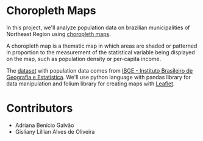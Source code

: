 # Choropleth Maps

In this project, we'll analyze population data on brazilian municipalities of Northeast Region using [choropleth maps](https://en.wikipedia.org/wiki/Choropleth_map).

A choropleth map is a thematic map in which areas are shaded or patterned in proportion to the measurement of the statistical variable being displayed on the map, such as population density or per-capita income.

The [dataset](data/population_2017.csv) with population data comes from [IBGE - Instituto Brasileiro de Geografia e Estatística](https://downloads.ibge.gov.br/downloads_estatisticas.htm). We'll use python language with pandas library for data manipulation and folium library for creating maps with [Leaflet](http://leafletjs.com/).


# Contributors

* Adriana Benício Galvão
* Gisliany Lillian Alves de Oliveira
